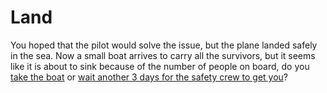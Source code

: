 # Land
 You hoped that the pilot would solve the issue, but the plane landed safely in the sea. Now a small boat arrives to carry all the survivors, but it seems like it is about to sink because of the number of people on board, do you [take the boat](boat.md) or [wait another 3 days for the safety crew to get you](wait.md)?
